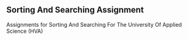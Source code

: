 ## Sorting And Searching Assignment

Assignments for Sorting And Searching For The University Of Applied Science (HVA)
